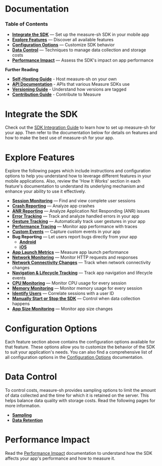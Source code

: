 # Documentation

### Table of Contents

* [**Integrate the SDK**](#integrate-the-sdk) — Set up the measure-sh SDK in your mobile app
* [**Explore Features**](#explore-features) — Discover all available features
* [**Configuration Options**](#configuration-options) — Customize SDK behavior
* [**Data Control**](#data-control) — Techniques to manage data collection and storage costs
* [**Performance Impact**](#performance-impact) — Assess the SDK's impact on app performance

**Further Reading**

* [**Self-Hosting Guide**](hosting/README.md) - Host measure-sh on your own
* [**API Documentation**](api/README.md) - APIs that various Measure SDKs use
* [**Versioning Guide**](versioning/README.md) - Understand how versions are tagged
* [**Contribution Guide**](CONTRIBUTING.md) - Contribute to Measure

# Integrate the SDK

Check out the [SDK Integration Guide](sdk-integration-guide.md) to learn how to set up measure-sh for your app. Then
refer to the documentation below for details on features and how to make the best use of measure-sh for your app.

# Explore Features

Explore the following pages which include instructions and configuration options to help you understand
how to leverage different features in your mobile applications. Also, review the 'How It Works' section in each
feature's documentation to understand its underlying mechanism and enhance your ability to use it effectively.

* [**Session Monitoring**](features/feature-session-monitoring.md) — Find and view complete user sessions
* [**Crash Reporting**](features/feature-crash-reporting.md) — Analyze app crashes
* [**ANR Reporting**](features/feature-anr-reporting.md) — Analyze Application Not Responding (ANR) issues
* [**Error Tracking**](features/feature-error-tracking.md) — Track and analyze handled errors in your app
* [**Gesture Tracking**](features/feature-gesture-tracking.md) — Automatically track user gestures in your app
* [**Performance Tracing**](features/feature-performance-tracing.md) — Monitor app performance with traces
* [**Custom Events**](features/feature-custom-events.md) — Capture custom events in your app
* **Bug Reporting** — Let users report bugs directly from your app
    * [**Android**](features/feature-bug-report-android.md)
    * [**iOS**](features/feature-bug-report-ios.md)
* [**App Launch Metrics**](features/feature-app-launch-metrics.md) — Measure app launch performance
* [**Network Monitoring**](features/feature-network-monitoring.md) — Monitor HTTP requests and responses
* [**Network Connectivity Changes**](features/feature-network-connectivity-changes.md) — Track when network connectivity changes
* [**Navigation & Lifecycle Tracking**](features/feature-navigation-lifecycle-tracking.md) — Track app navigation and
  lifecycle events
* [**CPU Monitoring**](features/feature-cpu-monitoring.md) — Monitor CPU usage for every session
* [**Memory Monitoring**](features/feature-memory-monitoring.md) — Monitor memory usage for every session
* [**Identify Users**](features/feature-identify-users.md) — Correlate sessions with a user ID
* [**Manually Start or Stop the SDK**](features/feature-manually-start-stop-sdk.md) — Control when data collection
  happens
* [**App Size Monitoring**](features/feature-app-size-monitoring.md) — Monitor app size changes

# Configuration Options

Each feature section above contains the configuration options available for that feature. These options allow you to
customize the behavior of the SDK to suit your application's needs. You can also find a comprehensive list of all
configuration options in the [Configuration Options](features/configuration-options.md) documentation.

# Data Control

To control costs, measure-sh provides sampling options to limit the amount of data collected and the time for which
it is retained on the server. This helps balance data quality with storage costs. Read the following pages for more
information.

* [**Sampling**](features/feature-sampling.md)
* [**Data Retention**](features/feature-data-retention.md)

# Performance Impact

Read the [Performance Impact](features/performance-impact.md) documentation to understand how the SDK affects your app's
performance and how to measure it.